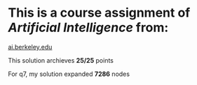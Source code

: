 # This is a course assignment of *Artificial Intelligence* from:

[ai.berkeley.edu](ai.berkeley.edu)

This solution archieves **25/25** points

For q7, my solution expanded **7286** nodes
